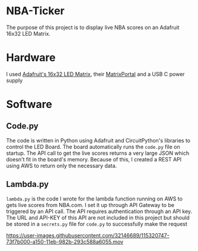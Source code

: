 # NBA-Ticker
The purpose of this project is to display live NBA scores on an Adafruit 16x32 LED Matrix.

# Hardware
I used [Adafruit's 16x32 LED Matrix](https://www.adafruit.com/product/420), their [MatrixPortal](https://www.adafruit.com/product/4745) and a USB C power supply

# Software

## Code.py
The code is written in Python using Adafruit and CircuitPython's libraries to control the LED Board. The board automatically runs the `code.py` file on startup. The API call to get the live scores returns a very large JSON which doesn't fit in the board's memory. Because of this, I created a REST API using AWS to return only the necessary data.

## Lambda.py
`lambda.py` is the code I wrote for the lambda function running on AWS to gets live scores from NBA.com. I set it up through API Gateway to be triggered by an API call. The API requires authentication through an API key. The URL and API-KEY of this API are not included in this project but should be stored in a `secrets.py` file for `code.py` to successfully make the request


https://user-images.githubusercontent.com/32146689/115320747-73f7b000-a150-11eb-982b-293c588a6055.mov

